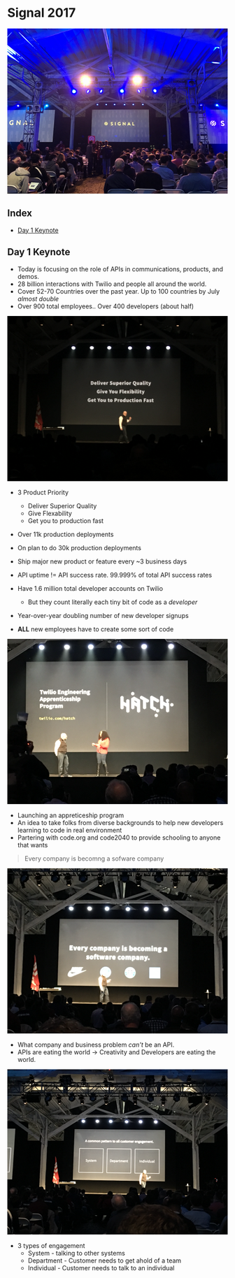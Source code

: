 # Signal 2017

![signal pic](pics/signal_open.png)

## Index
* [Day 1 Keynote](#day-1-keynote)

## Day 1 Keynote

* Today is focusing on the role of APIs in communications, products, and demos.
* 28 billion interactions with Twilio and people all around the world.
* Cover 52-70 Countries over the past year. Up to 100 countries by July _almost double_
* Over 900 total employees.. Over 400 developers (about half)

![3 things](pics/3things.png)

* 3 Product Priority
    * Deliver Superior Quality
    * Give Flexability
    * Get you to production fast

* Over 11k production deployments
* On plan to do 30k production deployments
* Ship major new product or feature every ~3 business days
* API uptime != API success rate. 99.999% of total API success rates
* Have 1.6 million total developer accounts on Twilio
    * But they count literally each tiny bit of code as a _developer_
* Year-over-year doubling number of new developer signups
* **ALL** new employees have to create some sort of code

![hatch](pics/hatch.png)

* Launching an appreticeship program
* An idea to take folks from diverse backgrounds to help new developers learning to code in real environment
* Partering with code.org and code2040 to provide schooling to anyone that wants

> Every company is becomng a sofware company

![Every company](pics/everycompany.png)

* What company and business problem *can't* be an API.
* APIs are eating the world -> Creativity and Developers are eating the world.

![3 types of engagment](pics/3engagement.png)

* 3 types of engagement
    * System - talking to other systems
    * Department - Customer needs to get ahold of a team
    * Individual - Customer needs to talk to an individual
